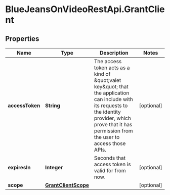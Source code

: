 # BlueJeansOnVideoRestApi.GrantClient

## Properties
Name | Type | Description | Notes
------------ | ------------- | ------------- | -------------
**accessToken** | **String** | The access token acts as a kind of \&quot;valet key\&quot; that the application can include with its requests to the identity provider, which prove that it has permission from the user to access those APIs. | [optional] 
**expiresIn** | **Integer** | Seconds that access token is valid for from now. | [optional] 
**scope** | [**GrantClientScope**](GrantClientScope.md) |  | [optional] 


